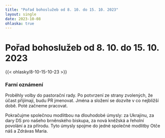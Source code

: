 ```yaml
---
title: "Pořad bohoslužeb od 8. 10. do 15. 10. 2023"
layout: single
date: 2023-10-08
ohlaska: true
---
```

# Pořad bohoslužeb od 8. 10. do 15. 10. 2023

{{< ohlasky/8-10-15-10-23 >}}

### Farní oznámení

Proběhly volby do pastorační rady. Po potvrzení ze strany zvolených, že účast přijímají, budu PR jmenovat. Jména a složení se dozvíte v co nejbližší době. Poté začneme pracovat.

Pokračujme společnou modlitbou na dlouhodobé úmysly: za Ukrajinu, za dary DS pro našeho brněnského biskupa, za nová kněžská a řeholní povolání a za přírodu. Tyto úmysly spojme do jedné společné modlitby Otče náš a Zdrávas Maria.